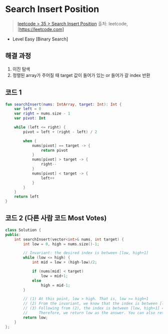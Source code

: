 # Search Insert Position

> [leetcode > 35 > Search Insert Position](https://leetcode.com/problems/search-insert-position/?envType=study-plan&id=algorithm-i)
> 출처: leetcode, [https://leetcode.com]

- Level Easy [Binary Search]

## 해결 과정

1. 이진 탐색
2. 정렬된 array가 주어질 때 target 값이 들어가 있는 or 들어가 갈 index 반환


## 코드 1

```kotlin
fun searchInsert(nums: IntArray, target: Int): Int {
    var left = 0
    var right = nums.size - 1
    var pivot: Int

    while (left <= right) {
        pivot = left + (right - left) / 2

        when {
            nums[pivot] == target -> {
                return pivot
            }
            nums[pivot] > target -> {
                right--   
            }
            nums[pivot] < target -> {
                left++   
            }
        }
    }
    return left
}
```

## 코드 2 (다른 사람 코드 Most Votes)

``` c++
class Solution {
public:
    int searchInsert(vector<int>& nums, int target) {
        int low = 0, high = nums.size()-1;

        // Invariant: the desired index is between [low, high+1]
        while (low <= high) {
            int mid = low + (high-low)/2;

            if (nums[mid] < target)
                low = mid+1;
            else
                high = mid-1;
        }

        // (1) At this point, low > high. That is, low >= high+1
        // (2) From the invariant, we know that the index is between [low, high+1], so low <= high+1. Follwing from (1), now we know low == high+1.
        // (3) Following from (2), the index is between [low, high+1] = [low, low], which means that low is the desired index
        //     Therefore, we return low as the answer. You can also return high+1 as the result, since low == high+1
        return low;
    }
};
```


